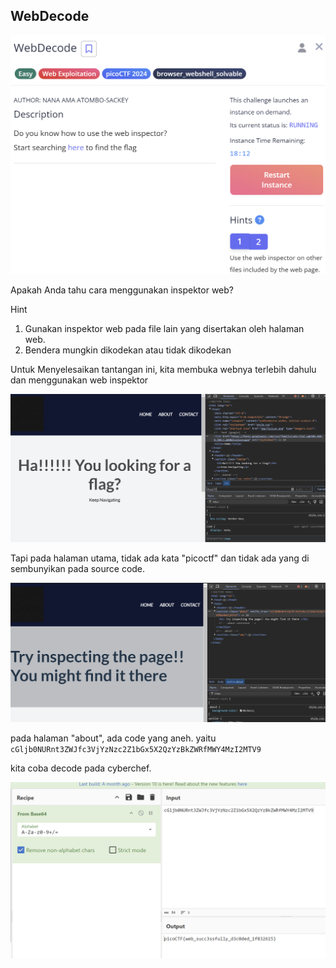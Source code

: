 ## WebDecode

![Verify](../../AssetImage/Picture9.png)

Apakah Anda tahu cara menggunakan inspektor web?

Hint
1. Gunakan inspektor web pada file lain yang disertakan oleh halaman web.
2. Bendera mungkin dikodekan atau tidak dikodekan

Untuk Menyelesaikan tantangan ini, kita membuka webnya terlebih dahulu dan menggunakan web inspektor

![Verify](../../AssetImage/Picture10.png)

Tapi pada halaman utama, tidak ada kata "picoctf" dan tidak ada yang di sembunyikan pada source code.

![Verify](../../AssetImage/Picture11.png)

pada halaman "about", ada code yang aneh.
yaitu `cGljb0NURnt3ZWJfc3VjYzNzc2Z1bGx5X2QzYzBkZWRfMWY4MzI2MTV9`

kita coba decode pada cyberchef.

![Verify](../../AssetImage/Picture12.png)


